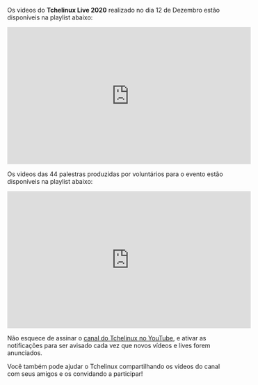 Os videos do **Tchelinux Live 2020** realizado no dia 12 de Dezembro estão disponíveis na playlist abaixo:

<center><iframe width="560" height="315" src="https://www.youtube.com/embed/videoseries?list=PL9ESgQmnVQPZdlajOaRUaZe1-NnJGdKot" frameborder="0" allow="autoplay; encrypted-media" allowfullscreen></iframe></center>

Os videos das 44 palestras produzidas por voluntários para o evento estão disponíveis na playlist abaixo:

<center><iframe width="560" height="315" src="https://www.youtube.com/embed/videoseries?list=PL9ESgQmnVQPbmB8h6N4_GYSdlbd9rVaoJ" frameborder="0" allow="autoplay; encrypted-media" allowfullscreen></iframe></center>

Não esquece de assinar o [canal do Tchelinux no YouTube](https://www.youtube.com/tchelinux?sub_confirmation=1), e ativar as notificações para ser avisado cada vez que novos vídeos e lives forem anunciados.

Você também pode ajudar o Tchelinux compartilhando os videos do canal com seus amigos e os convidando a participar!
